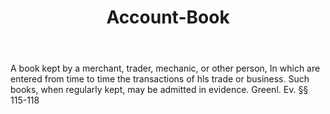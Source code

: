 ---
title: Account-Book
letter: A
permalink: "/definitions/account-book.html"
body: A book kept by a merchant, trader, mechanic, or other person, In which are entered
  from time to time the transactions of hls trade or business. Such books, when regularly
  kept, may be admitted in evidence. Greenl. Ev. §§ 115-118
published_at: '2018-07-07'
source: Black's Law Dictionary
layout: post
---